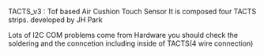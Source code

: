 TACTS_v3 : Tof based Air Cushion Touch Sensor
It is composed four TACTS strips.
developed by JH Park

Lots of I2C COM problems come from Hardware 
you should check the soldering and the conncetion including inside of TACTS(4 wire connection)

